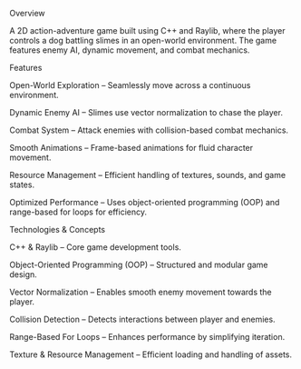 Overview

A 2D action-adventure game built using C++ and Raylib, where the player controls a dog battling slimes in an open-world environment. The game features enemy AI, dynamic movement, and combat mechanics.

Features

Open-World Exploration – Seamlessly move across a continuous environment.

Dynamic Enemy AI – Slimes use vector normalization to chase the player.

Combat System – Attack enemies with collision-based combat mechanics.

Smooth Animations – Frame-based animations for fluid character movement.

Resource Management – Efficient handling of textures, sounds, and game states.

Optimized Performance – Uses object-oriented programming (OOP) and range-based for loops for efficiency.

Technologies & Concepts

C++ & Raylib – Core game development tools.

Object-Oriented Programming (OOP) – Structured and modular game design.

Vector Normalization – Enables smooth enemy movement towards the player.

Collision Detection – Detects interactions between player and enemies.

Range-Based For Loops – Enhances performance by simplifying iteration.

Texture & Resource Management – Efficient loading and handling of assets.
